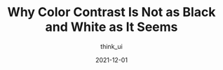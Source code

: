 ---
author: think_ui
date: 2021-12-01
draft: true
tags:
  - accessibility
  - colors
  - contrast
target_url: https://medium.com/@think_ui/why-color-contrast-is-not-as-black-and-white-as-it-seems-94197a72b005
title: Why Color Contrast Is Not as Black and White as It Seems
---